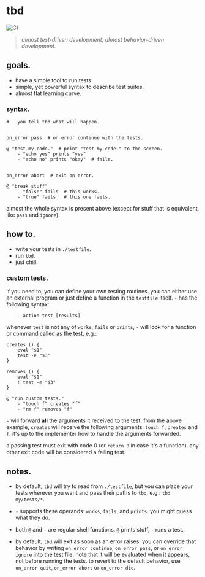 # tbd

![CI](https://github.com/luis-lavaire/tbd/workflows/CI/badge.svg)

> _almost test-driven development; almost behavior-driven development._

## goals.

- have a simple tool to run tests.
- simple, yet powerful syntax to describe test suites.
- almost flat learning curve.


### syntax.

```shell
#   you tell tbd what will happen.


on_error pass  # on error continue with the tests.

@ "test my code."  # print "test my code." to the screen.
    - "echo yes" prints "yes"
    - "echo no" prints "okay"  # fails.


on_error abort  # exit on error.

@ "break stuff"
    - "false" fails  # this works.
    - "true" fails   # this one fails.
```

almost the whole syntax is present above (except for stuff that
is equivalent, like `pass` and `ignore`).


## how to.

- write your tests in `./testfile`.
- run `tbd`.
- just chill.


### custom tests.

if you need to, you can define your own testing routines. you can either
use an external program or just define a function in the `testfile` itself.
`-` has the following syntax:

```
    - action test [results]
```

whenever `test` is not any of `works`, `fails` or `prints`, `-` will look
for a function or command called as the test, e.g.:

```
creates () {
    eval "$1"
    test -e "$3"
}

removes () {
    eval "$1"
    ! test -e "$3"
}

@ "run custom tests."
    - "touch f" creates "f"
    - "rm f" removes "f"
```

`-` will forward __all__ the arguments it received to the test. from the
above example, `creates` will receive the following arguments: `touch f`,
`creates` and `f`. it's up to the implementer how to handle the arguments
forwarded.

a passing test must exit with code 0 (or `return 0` in case it's a function).
any other exit code will be considered a failing test.


## notes.

- by default, `tbd` will try to read from `./testfile`, but you can
  place your tests wherever you want and pass their paths to `tbd`,
  e.g.: `tbd my/tests/*`.

- `-` supports these operands: `works`, `fails`, and `prints`. you might
  guess what they do.

- both `@` and `-` are regular shell functions. `@` prints stuff,
  `-` runs a test.

- by default, `tbd` will exit as soon as an error raises. you can
  override that behavior by writing `on_error continue`, `on_error pass`,
  or `on_error ignore` into the test file. note that it will be evaluated
  when it appears, not before running the tests. to revert to the default
  behavior, use `on_error quit`, `on_error abort` or `on_error die`.
